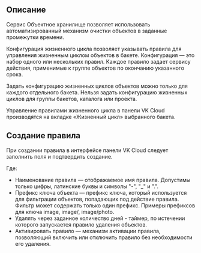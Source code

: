 ## Описание

Сервис Объектное хранилище позволяет использовать автоматизированный механизм очистки объектов в заданные промежутки времени.

Конфигурация жизненного цикла позволяет указывать правила для управления жизненным циклом объектов в бакете. Конфигурация — это набор одного или нескольких правил. Каждое правило задает сервису действия, применимые к группе объектов по окончанию указанного срока.

Задать конфигурацию жизненных циклов объектов можно только для каждого отдельного бакета. Нельзя задать конфигурацию жизненных циклов для группы бакетов, каталога или проекта.

Управление правилами жизненного цикла в панели VK Cloud производятся на вкладке «Жизненный цикл» выбранного бакета.

## Создание правила

При создании правила в интерфейсе панели VK Cloud следует заполнить поля и подтвердить создание.

Где:

- Наименование правила — отображаемое имя правила. Допустимы только цифры, латинские буквы и символы "-", "\_" и ".".
- Префикс ключа объекта — префикс ключа, который используется для фильтрации объектов, попадающих под действие правила. Фильтр может содержать только один префикс. Примеры префиксов для ключа image, image/, image/photo.
- Удалять через заданное количество дней - таймер, по истечении которого запускается правило удаления объектов.
- Активировать правило — механизм активации правила, позволяющий включить или отключить правило без необходимости его удаления.
